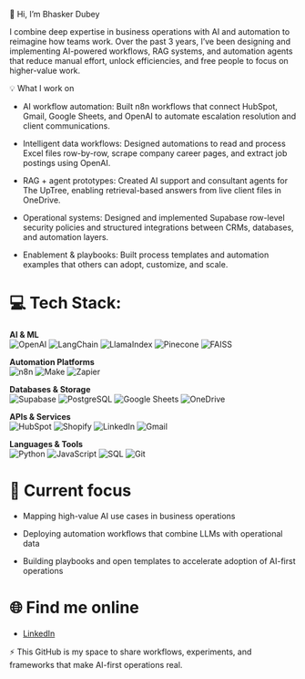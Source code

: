 👋 Hi, I’m Bhasker Dubey

I combine deep expertise in business operations with AI and automation to reimagine how teams work. Over the past 3 years, I’ve been designing and implementing AI-powered workflows, RAG systems, and automation agents that reduce manual effort, unlock efficiencies, and free people to focus on higher-value work.

💡 What I work on

- AI workflow automation: Built n8n workflows that connect HubSpot, Gmail, Google Sheets, and OpenAI to automate escalation resolution and client communications.

- Intelligent data workflows: Designed automations to read and process Excel files row-by-row, scrape company career pages, and extract job postings using OpenAI.

- RAG + agent prototypes: Created AI support and consultant agents for The UpTree, enabling retrieval-based answers from live client files in OneDrive.

- Operational systems: Designed and implemented Supabase row-level security policies and structured integrations between CRMs, databases, and automation layers.

- Enablement & playbooks: Built process templates and automation examples that others can adopt, customize, and scale.


# 💻 Tech Stack:

**AI & ML**  
![OpenAI](https://img.shields.io/badge/OpenAI-412991?style=for-the-badge&logo=openai&logoColor=white)  ![LangChain](https://img.shields.io/badge/LangChain-1C3C3C?style=for-the-badge&logoColor=white)  ![LlamaIndex](https://img.shields.io/badge/LlamaIndex-1D1D1D?style=for-the-badge&logoColor=white)  ![Pinecone](https://img.shields.io/badge/Pinecone-3399FF?style=for-the-badge&logo=pinecone&logoColor=white)   ![FAISS](https://img.shields.io/badge/FAISS-000000?style=for-the-badge&logo=facebook&logoColor=white)  

**Automation Platforms**  
![n8n](https://img.shields.io/badge/n8n-EA4C89?style=for-the-badge&logo=n8n&logoColor=white)  ![Make](https://img.shields.io/badge/Make-673AB7?style=for-the-badge&logoColor=white)  ![Zapier](https://img.shields.io/badge/Zapier-FF4F00?style=for-the-badge&logo=zapier&logoColor=white)  

**Databases & Storage**  
![Supabase](https://img.shields.io/badge/Supabase-3ECF8E?style=for-the-badge&logo=supabase&logoColor=white)  ![PostgreSQL](https://img.shields.io/badge/PostgreSQL-316192?style=for-the-badge&logo=postgresql&logoColor=white)  ![Google Sheets](https://img.shields.io/badge/Google%20Sheets-34A853?style=for-the-badge&logo=googlesheets&logoColor=white)  ![OneDrive](https://img.shields.io/badge/OneDrive-0078D4?style=for-the-badge&logo=microsoftonedrive&logoColor=white)  

**APIs & Services**  
![HubSpot](https://img.shields.io/badge/HubSpot-FF7A59?style=for-the-badge&logo=hubspot&logoColor=white)  ![Shopify](https://img.shields.io/badge/Shopify-7AB55C?style=for-the-badge&logo=shopify&logoColor=white)  ![LinkedIn](https://img.shields.io/badge/LinkedIn-0A66C2?style=for-the-badge&logo=linkedin&logoColor=white)  ![Gmail](https://img.shields.io/badge/Gmail-EA4335?style=for-the-badge&logo=gmail&logoColor=white)  

**Languages & Tools**  
![Python](https://img.shields.io/badge/Python-3776AB?style=for-the-badge&logo=python&logoColor=white)  ![JavaScript](https://img.shields.io/badge/JavaScript-F7DF1E?style=for-the-badge&logo=javascript&logoColor=black)  ![SQL](https://img.shields.io/badge/SQL-4479A1?style=for-the-badge&logo=database&logoColor=white)  ![Git](https://img.shields.io/badge/Git-F05032?style=for-the-badge&logo=git&logoColor=white)  



# 🔭 Current focus

- Mapping high-value AI use cases in business operations

- Deploying automation workflows that combine LLMs with operational data

- Building playbooks and open templates to accelerate adoption of AI-first operations

# 🌐 Find me online

- [LinkedIn](linkedin.com/in/bhaskerdubey)

⚡ This GitHub is my space to share workflows, experiments, and frameworks that make AI-first operations real.

